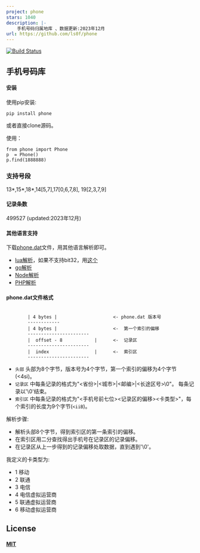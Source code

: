 ```yaml
---
project: phone
stars: 1040
description: |-
    手机号码归属地库 、数据更新:2023年12月
url: https://github.com/ls0f/phone
---
```


[![Build Status](https://travis-ci.org/lovedboy/phone.svg?branch=master)](https://travis-ci.org/lovedboy/phone)

## 手机号码库

#### 安装

使用pip安装:

```
pip install phone

```
或者直接clone源码。

使用：

```
from phone import Phone
p  = Phone()
p.find(1888888)
```

### 支持号段
13\*,15\*,18\*,14[5,7],17[0,6,7,8], 19[2,3,7,9]

#### 记录条数

499527 (updated:2023年12月)

#### 其他语言支持

下载[phone.dat](https://github.com/lovedboy/phone/raw/master/phone/phone.dat)文件，用其他语言解析即可。

* [lua解析](https://gist.github.com/lovedboy/bbff19c91e3d98388d52)，如果不支持bit32，用[这个](https://gist.github.com/lovedboy/fe7750e202572712615a)
* [go解析](https://github.com/xluohome/phonedata)
* [Node解析](https://github.com/conzi/phone)
* [PHP解析](https://github.com/shitoudev/phone-location)

#### phone.dat文件格式

```

        | 4 bytes |                     <- phone.dat 版本号
        ------------
        | 4 bytes |                     <-  第一个索引的偏移
        -----------------------
        |  offset - 8            |      <-  记录区
        -----------------------
        |  index                 |      <-  索引区
        -----------------------

```

* `头部` 头部为8个字节，版本号为4个字节，第一个索引的偏移为4个字节(<4si)。      
* `记录区` 中每条记录的格式为"\<省份\>|\<城市\>|\<邮编\>|\<长途区号\>\0"。 每条记录以'\0'结束。  
* `索引区` 中每条记录的格式为"<手机号前七位><记录区的偏移><卡类型>"，每个索引的长度为9个字节(`<iiB`)。

解析步骤:

 * 解析头部8个字节，得到索引区的第一条索引的偏移。
 * 在索引区用二分查找得出手机号在记录区的记录偏移。
 * 在记录区从上一步得到的记录偏移处取数据，直到遇到'\0'。
 
我定义的卡类型为:

* 1 移动
* 2 联通
* 3 电信
* 4 电信虚拟运营商
* 5 联通虚拟运营商
* 6 移动虚拟运营商

## License
#### [MIT](https://opensource.org/licenses/mit-license.php)

